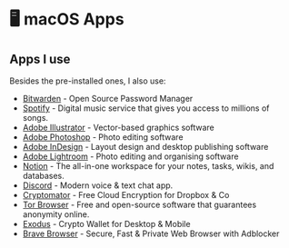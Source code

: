 # 🖥 macOS Apps

## Apps I use

Besides the pre-installed ones, I also use:

* [Bitwarden](https://bitwarden.com/) - Open Source Password Manager
* [Spotify](https://www.spotify.com/) - Digital music service that gives you access to millions of songs.
* [Adobe Illustrator](https://www.adobe.com/products/illustrator.html) - Vector-based graphics software
* [Adobe Photoshop](https://www.adobe.com/products/photoshop.html) - Photo editing software
* [Adobe InDesign](https://www.adobe.com/products/indesign.html) - Layout design and desktop publishing software
* [Adobe Lightroom](https://www.adobe.com/products/photoshop-lightroom.html) - Photo editing and organising software
* [Notion](https://www.notion.so/) - The all-in-one workspace for your notes, tasks, wikis, and databases.
* [Discord](https://discordapp.com/) - Modern voice & text chat app. 
* [Cryptomator](https://cryptomator.org/) - Free Cloud Encryption for Dropbox & Co
* [Tor Browser](https://www.torproject.org/) - Free and open-source software that guarantees anonymity online.
* [Exodus](https://www.exodus.com/) - Crypto Wallet for Desktop & Mobile
* [Brave Browser](https://brave.com/) - Secure, Fast & Private Web Browser with Adblocker

